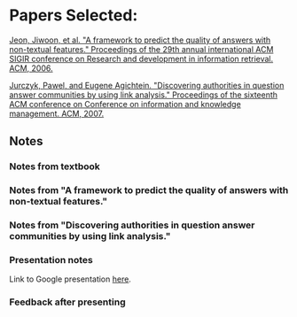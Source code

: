 # Papers Selected:

[Jeon, Jiwoon, et al. "A framework to predict the quality of answers with non-textual features." Proceedings of the 29th annual international ACM SIGIR conference on Research and development in information retrieval. ACM, 2006.](http://ciir.cs.umass.edu/pubfiles/ir-469.pdf)

[Jurczyk, Pawel, and Eugene Agichtein. "Discovering authorities in question answer communities by using link analysis." Proceedings of the sixteenth ACM conference on Conference on information and knowledge management. ACM, 2007.](https://pdfs.semanticscholar.org/1b85/fc57f252732ceb5b44a35fc5429d33fc81af.pdf)

## Notes

### Notes from textbook



### Notes from "A framework to predict the quality of answers with non-textual features."



### Notes from "Discovering authorities in question answer communities by using link analysis."



### Presentation notes

Link to Google presentation [here](https://docs.google.com/presentation/d/1r4v2XmgIjOG9kgCQ0HW9blf5K-lmnqMrY6OJybMv_5o/edit?usp=sharing).

### Feedback after presenting
